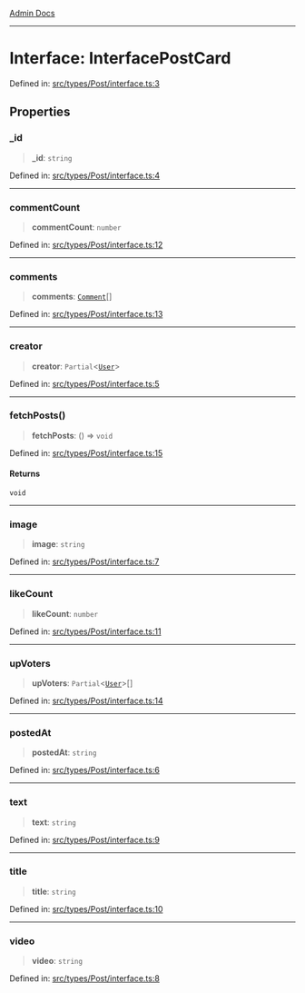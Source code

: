 [Admin Docs](/)

***

# Interface: InterfacePostCard

Defined in: [src/types/Post/interface.ts:3](https://github.com/PalisadoesFoundation/talawa-admin/blob/main/src/types/Post/interface.ts#L3)

## Properties

### \_id

> **\_id**: `string`

Defined in: [src/types/Post/interface.ts:4](https://github.com/PalisadoesFoundation/talawa-admin/blob/main/src/types/Post/interface.ts#L4)

***

### commentCount

> **commentCount**: `number`

Defined in: [src/types/Post/interface.ts:12](https://github.com/PalisadoesFoundation/talawa-admin/blob/main/src/types/Post/interface.ts#L12)

***

### comments

> **comments**: [`Comment`](../../../Comment/type/type-aliases/Comment.md)[]

Defined in: [src/types/Post/interface.ts:13](https://github.com/PalisadoesFoundation/talawa-admin/blob/main/src/types/Post/interface.ts#L13)

***

### creator

> **creator**: `Partial`\<[`User`](../../../User/type/type-aliases/User.md)\>

Defined in: [src/types/Post/interface.ts:5](https://github.com/PalisadoesFoundation/talawa-admin/blob/main/src/types/Post/interface.ts#L5)

***

### fetchPosts()

> **fetchPosts**: () => `void`

Defined in: [src/types/Post/interface.ts:15](https://github.com/PalisadoesFoundation/talawa-admin/blob/main/src/types/Post/interface.ts#L15)

#### Returns

`void`

***

### image

> **image**: `string`

Defined in: [src/types/Post/interface.ts:7](https://github.com/PalisadoesFoundation/talawa-admin/blob/main/src/types/Post/interface.ts#L7)

***

### likeCount

> **likeCount**: `number`

Defined in: [src/types/Post/interface.ts:11](https://github.com/PalisadoesFoundation/talawa-admin/blob/main/src/types/Post/interface.ts#L11)

***

### upVoters

> **upVoters**: `Partial`\<[`User`](../../../User/type/type-aliases/User.md)\>[]

Defined in: [src/types/Post/interface.ts:14](https://github.com/PalisadoesFoundation/talawa-admin/blob/main/src/types/Post/interface.ts#L14)

***

### postedAt

> **postedAt**: `string`

Defined in: [src/types/Post/interface.ts:6](https://github.com/PalisadoesFoundation/talawa-admin/blob/main/src/types/Post/interface.ts#L6)

***

### text

> **text**: `string`

Defined in: [src/types/Post/interface.ts:9](https://github.com/PalisadoesFoundation/talawa-admin/blob/main/src/types/Post/interface.ts#L9)

***

### title

> **title**: `string`

Defined in: [src/types/Post/interface.ts:10](https://github.com/PalisadoesFoundation/talawa-admin/blob/main/src/types/Post/interface.ts#L10)

***

### video

> **video**: `string`

Defined in: [src/types/Post/interface.ts:8](https://github.com/PalisadoesFoundation/talawa-admin/blob/main/src/types/Post/interface.ts#L8)
